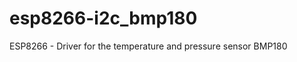 esp8266-i2c_bmp180
==================

ESP8266 - Driver for the temperature and pressure sensor BMP180
